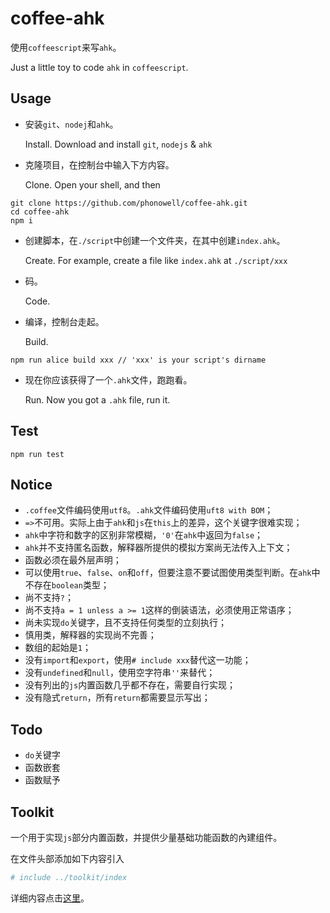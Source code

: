 # coffee-ahk

使用`coffeescript`来写`ahk`。

Just a little toy to code `ahk` in `coffeescript`.

## Usage

- 安装`git`、`nodej`和`ahk`。

  Install. Download and install `git`, `nodejs` & `ahk`

- 克隆项目，在控制台中输入下方内容。

  Clone. Open your shell, and then

```shell
git clone https://github.com/phonowell/coffee-ahk.git
cd coffee-ahk
npm i
```

- 创建脚本，在`./script`中创建一个文件夹，在其中创建`index.ahk`。

  Create. For example, create a file like `index.ahk` at `./script/xxx`

- 码。

  Code.

- 编译，控制台走起。
  
  Build.

```shell
npm run alice build xxx // 'xxx' is your script's dirname
```

- 现在你应该获得了一个`.ahk`文件，跑跑看。
  
  Run. Now you got a `.ahk` file, run it.

## Test

```shell
npm run test
```

## Notice

- `.coffee`文件编码使用`utf8`。`.ahk`文件编码使用`uft8 with BOM`；
- `=>`不可用。实际上由于`ahk`和`js`在`this`上的差异，这个关键字很难实现；
- `ahk`中字符和数字的区别非常模糊，`'0'`在`ahk`中返回为`false`；
- `ahk`并不支持匿名函数，解释器所提供的模拟方案尚无法传入上下文；
- 函数必须在最外层声明；
- 可以使用`true`、`false`、`on`和`off`，但要注意不要试图使用类型判断。在`ahk`中不存在`boolean`类型；
- 尚不支持`?`；
- 尚不支持`a = 1 unless a >= 1`这样的倒装语法，必须使用正常语序；
- 尚未实现`do`关键字，且不支持任何类型的立刻执行；
- 慎用类，解释器的实现尚不完善；
- 数组的起始是`1`；
- 没有`import`和`export`，使用`# include xxx`替代这一功能；
- 没有`undefined`和`null`，使用空字符串`''`来替代；
- 没有列出的`js`内置函数几乎都不存在，需要自行实现；
- 没有隐式`return`，所有`return`都需要显示写出；

## Todo

- `do`关键字
- 函数嵌套
- 函数赋予

## Toolkit

一个用于实现`js`部分内置函数，并提供少量基础功能函数的內建组件。

在文件头部添加如下内容引入

```coffee
# include ../toolkit/index
```

详细内容点击[这里](doc/toolkit.md)。
